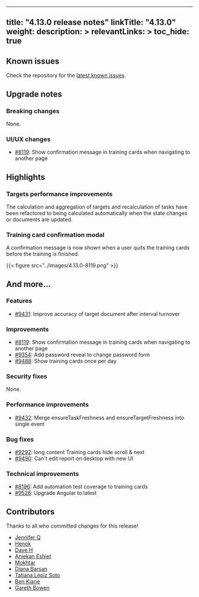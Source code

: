 
---
title: "4.13.0 release notes"
linkTitle: "4.13.0"
weight:
description: >
relevantLinks: >
toc_hide: true
---

## Known issues

Check the repository for the [latest known issues](https://github.com/medic/cht-core/issues?q=is%3Aissue+label%3A%22Affects%3A+4.13.0%22).

## Upgrade notes

### Breaking changes

None.

### UI/UX changes

- [#8119](https://github.com/medic/cht-core/issues/8119): Show confirmation message in training cards when navigating to another page


## Highlights

### Targets performance improvements

The calculation and aggregation of targets and recalculation of tasks have been refactored to being calculated automatically when the state changes or documents are updated.

### Training card confirmation modal

A confirmation message is now shown when a user quits the training cards before the training is finished.

{{< figure src="../images/4.13.0-8119.png" >}}

## And more...

### Features

- [#9431](https://github.com/medic/cht-core/issues/9431): Improve accuracy of target document after interval turnover

### Improvements

- [#8119](https://github.com/medic/cht-core/issues/8119): Show confirmation message in training cards when navigating to another page
- [#9354](https://github.com/medic/cht-core/issues/9354): Add password reveal to change password form
- [#9488](https://github.com/medic/cht-core/issues/9488): Show training cards once per day

### Security fixes

None.

### Performance improvements

- [#9432](https://github.com/medic/cht-core/issues/9432): Merge ensureTaskFreshness and  ensureTargetFreshness into single event

### Bug fixes

- [#9292](https://github.com/medic/cht-core/issues/9292):  long content Training cards hide scroll & next
- [#9490](https://github.com/medic/cht-core/issues/9490): Can't edit report on desktop with new UI

### Technical improvements

- [#8196](https://github.com/medic/cht-core/issues/8196): Add automation test coverage to training cards
- [#9526](https://github.com/medic/cht-core/issues/9526): Upgrade Angular to latest



## Contributors

Thanks to all who committed changes for this release!

- [Jennifer Q](https://github.com/latin-panda)
- [Henok](https://github.com/henokgetachew)
- [Dave H](https://github.com/fenedara)
- [Aniekan Eshiet](https://github.com/kapelo)
- [Mokhtar](https://github.com/m5r)
- [Diana Barsan](https://github.com/dianabarsan)
- [Tatiana Lépiz Soto](https://github.com/tatilepizs)
- [Ben Kiarie](https://github.com/Benmuiruri)
- [Gareth Bowen](https://github.com/garethbowen)

